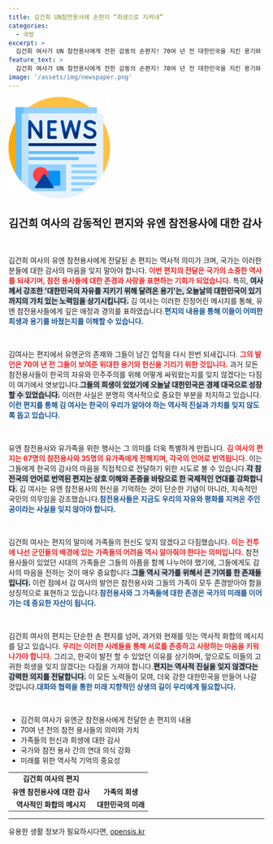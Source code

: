 ```yaml
---
title: 김건희 UN참전용사에 손편지 “희생으로 지켜내”
categories:
  - 국방
excerpt: >
  김건희 여사가 UN 참전용사에게 전한 감동의 손편지! 70여 년 전 대한민국을 지킨 용기와 희생에 감사의 마음을 전하며, 한국의 영광을 함께한 이들을 영원히 기억하겠다고 다짐했다.
feature_text: >
  김건희 여사가 UN 참전용사에게 전한 감동의 손편지! 70여 년 전 대한민국을 지킨 용기와 희생에 감사의 마음을 전하며, 한국의 영광을 함께한 이들을 영원히 기억하겠다고 다짐했다.
image: '/assets/img/newspaper.png'
---
```


<p><img src="/assets/img/newspaper.png" alt="kimp 속보" /></p>

<h2 data-ke-size="size26">김건희 여사의 감동적인 편지와 유엔 참전용사에 대한 감사</h2>

<p data-ke-size="size16">&nbsp;</p>

<p>김건희 여사의 유엔 참전용사에게 전달된 손 편지는 역사적 의미가 크며, 국가는 이러한 분들에 대한 감사의 마음을 잊지 말아야 합니다. <b><span style="color: #ee2323;">이번 편지의 전달은 국가의 소중한 역사를 되새기며, 참전 용사들에 대한 존경과 사랑을 표현하는 기회가 되었습니다.</span></b> 특히, <b><span style="background-color: #21538527;">여사께서 강조한 '대한민국의 자유를 지키기 위해 달려온 용기'는, 오늘날의 대한민국이 있기까지의 가치 있는 노력임을 상기시킵니다.</span></b> 김 여사는 이러한 진정어린 메시지를 통해, 유엔 참전용사들에게 깊은 애정과 경의를 표하였습니다.<b><span style="color: #1a5490;">편지의 내용을 통해 이들이 어떠한 희생과 용기를 바쳤는지를 이해할 수 있습니다.</span></b></p>

<p data-ke-size="size16">&nbsp;</p>

<p>김여사는 편지에서 유엔군의 존재와 그들이 남긴 업적을 다시 한번 되새깁니다. <b><span style="color: #ee2323;">그의 발언은 70여 년 전 그들이 보여준 위대한 용기와 헌신을 기리기 위한 것입니다.</span></b> 과거 모든 참전용사들이 한국의 자유와 민주주의를 위해 어떻게 싸워왔는지를 잊지 않겠다는 다짐이 여기에서 엿보입니다.<b><span style="background-color: #21538527;">그들의 희생이 있었기에 오늘날 대한민국은 경제 대국으로 성장할 수 있었습니다.</span></b> 이러한 사실은 분명히 역사적으로 중요한 부분을 차지하고 있습니다.<b><span style="color: #1a5490;">이런 편지를 통해 김 여사는 한국이 우리가 알아야 하는 역사적 진실과 가치를 잊지 않도록 돕고 있습니다.</span></b></p>

<p data-ke-size="size16">&nbsp;</p>

<p>유엔 참전용사와 유가족을 위한 행사는 그 의미를 더욱 특별하게 만듭니다. <b><span style="color: #ee2323;">김 여사의 편지는 67명의 참전용사와 35명의 유가족에게 전해지며, 각국의 언어로 번역됩니다.</span></b> 이는 그들에게 한국의 감사의 마음을 직접적으로 전달하기 위한 시도로 볼 수 있습니다.<b><span style="background-color: #21538527;">각 참전국의 언어로 번역된 편지는 상호 이해와 존중을 바탕으로 한 국제적인 연대를 강화합니다.</span></b> 김 여사는 유엔 참전용사의 헌신을 기억하는 것이 단순한 기념이 아니라, 지속적인 국민의 의무임을 강조했습니다.<b><span style="color: #1a5490;">참전용사들은 지금도 우리의 자유와 평화를 지켜온 주인공이라는 사실을 잊지 않아야 합니다.</span></b></p>

<p data-ke-size="size16">&nbsp;</p>

<p>김건희 여사는 편지의 말미에 가족들의 헌신도 잊지 않겠다고 다짐했습니다. <b><span style="color: #ee2323;">이는 전투에 나선 군인들의 배경에 있는 가족들의 어려움 역시 알아줘야 한다는 의미입니다.</span></b> 참전 용사들이 있었던 시대의 가족들은 그들의 아픔을 함께 나누어야 했기에, 그들에게도 감사의 마음을 전하는 것이 매우 중요합니다.<b><span style="background-color: #21538527;">그들 역시 국가를 위해서 큰 기여를 한 존재들입니다.</span></b> 이런 점에서 김 여사의 발언은 참전용사와 그들의 가족이 모두 존경받아야 함을 상징적으로 표현하고 있습니다.<b><span style="color: #1a5490;">참전용사와 그 가족들에 대한 존경은 국가의 미래를 이어가는 데 중요한 자산이 됩니다.</span></b></p>

<p data-ke-size="size16">&nbsp;</p>

<p>김건희 여사의 편지는 단순한 손 편지를 넘어, 과거와 현재를 잇는 역사적 화합의 메시지를 담고 있습니다. <b><span style="color: #ee2323;">우리는 이러한 사례들을 통해 서로를 존중하고 사랑하는 마음을 키워나가야 합니다.</span></b> 그리고, 한국이 발전 할 수 있었던 이유를 상기하며, 앞으로도 이들의 고귀한 희생을 잊지 않겠다는 다짐을 가져야 합니다.<b><span style="background-color: #21538527;">편지는 역사적 진실을 잊지 않겠다는 강력한 의지를 전달합니다.</span></b> 이 모든 노력들이 모여, 더욱 강한 대한민국을 만들어 나갈 것입니다.<b><span style="color: #1a5490;">대화와 협력을 통한 미래 지향적인 상생의 길이 우리에게 필요합니다.</span></b></p>

<p data-ke-size="size16">&nbsp;</p>

<ul>
  <li>김건희 여사가 유엔군 참전용사에게 전달한 손 편지의 내용</li>
  <li>70여 년 전의 참전 용사들의 의미와 가치</li>
  <li>가족들의 헌신과 희생에 대한 감사</li>
  <li>국가와 참전 용사 간의 연대 의식 강화</li>
  <li>미래를 위한 역사적 기억의 중요성</li>
</ul>

<table style="width: 100%;">
  <tr>
      <td style="text-align: center; height: 17px;"><b>김건희 여사의 편지</b></td>
  </tr>
  <tr>
      <td style="text-align: center; height: 17px;"><b>유엔 참전용사에 대한 감사</b></td>
      <td style="text-align: center; height: 17px;"><b>가족의 희생</b></td>
  </tr>
  <tr>
      <td style="text-align: center; height: 17px;"><b>역사적인 화합의 메시지</b></td>
      <td style="text-align: center; height: 17px;"><b>대한민국의 미래</b></td>
  </tr>
</table>

<hr />
유용한 생활 정보가 필요하시다면, <a href="https://opensis.kr" rel="dofollow">opensis.kr</a>


